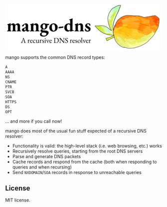 <div align="center">
  <img src="spread2.png">
</div>

mango supports the common DNS record types:

```text
A
AAAA
NS
CNAME
PTR
SVCB
SOA
HTTPS
DS
OPT
```

... and more if you call now!

mango does most of the usual fun stuff expected of a recursive DNS resolver:

* Functionality is valid: the high-level stack (i.e. web browsing, etc.) works
* Recursively resolve queries, starting from the root DNS servers
* Parse and generate DNS packets
* Cache records and respond from the cache (both when responding to queries and when recursing)
* Send `NXDOMAIN`/`SOA` records in response to unreachable queries

## License
MIT license. 